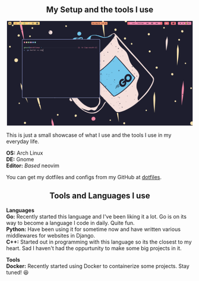 <div align="center">
    <h2> My Setup and the tools I use </h2>
    <img src="images/desktop.png" width="500">
</div>

This is just a small showcase of what I use and the tools I use in my everyday life. 

__OS:__ Arch Linux \
__DE:__ Gnome \
__Editor:__ _Based_ neovim 

You can get my dotfiles and configs from my GitHub at [dotfiles](https://github.com/ghostx31/dotfiles).


<div align="center">
    <h2> Tools and Languages I use</h2>
</div>

**Languages** \
__Go:__ Recently started this language and I've been liking it a lot. Go is on its way to become a language I code in daily. Quite fun. \
__Python:__ Have been using it for sometime now and have written various middlewares for websites in Django. \
__C++:__ Started out in programming with this language so its the closest to my heart. Sad I haven't had the oppurtunity to make some big projects in it. 


**Tools** \
__Docker:__ Recently started using Docker to containerize some projects. Stay tuned! 😆